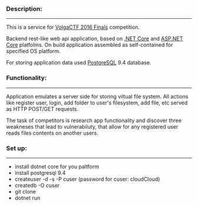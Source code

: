 ### Description:
---

This is a service for [VolgaCTF 2016 Finals](https://volgactf.ru/) competition.

Backend rest-like web api application, based on [.NET Core](https://www.microsoft.com/net/core) and [ASP.NET Core](http://www.asp.net/core) platfolms.
On build application assembled as self-contained for specified OS platform.

For storing application data used [PostgreSQL](https://www.postgresql.org/) 9.4 database.

### Functionality:
---

Application emulates a server side for storing viltual file system.
All actions like register user, login, add folder to user's filesystem, add file, etc served as HTTP POST/GET requests.

The task of competitors is research app functionality and discover three weakneses that lead to vulnerabiluty, that allow for any registered user reads files contents on another users.

### Set up:
---
- install dotnet core for you paltform
- install postgresql 9.4
- createuser -d -s -P cuser (password for cuser: cloudCloud)
- createdb -O cuser
- git clone
- dotnet run